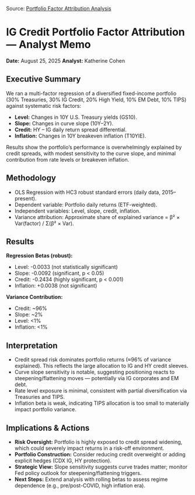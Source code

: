 Source: [Portfolio Factor Attribution Analysis](https://github.com/katcohen/fixed-income-risk-portfolio/blob/main/python/src/factor_attrib_cfa.py)

# IG Credit Portfolio Factor Attribution — Analyst Memo  

**Date:** August 25, 2025
**Analyst:** Katherine Cohen  

## Executive Summary  
We ran a multi-factor regression of a diversified fixed-income portfolio (30% Treasuries, 30% IG Credit, 20% High Yield, 10% EM Debt, 10% TIPS) against systematic risk factors:  

- **Level:** Changes in 10Y U.S. Treasury yields (GS10).  
- **Slope:** Changes in curve slope (10Y–2Y).  
- **Credit:** HY – IG daily return spread differential.  
- **Inflation:** Changes in 10Y breakeven inflation (T10YIE).  

Results show the portfolio’s performance is overwhelmingly explained by credit spreads, with modest sensitivity to the curve slope, and minimal contribution from rate levels or breakeven inflation.  

## Methodology  
- OLS Regression with HC3 robust standard errors (daily data, 2015–present).  
- Dependent variable: Portfolio daily returns (ETF-weighted).  
- Independent variables: Level, slope, credit, inflation.  
- Variance attribution: Approximate share of explained variance = β² × Var(factor) / Σ(β² × Var).  

## Results  
**Regression Betas (robust):**  
- Level: -0.0033 (not statistically significant)  
- Slope: -0.0092 (significant, p < 0.05)  
- Credit: -0.2434 (highly significant, p < 0.001)  
- Inflation: +0.0038 (not significant)  

**Variance Contribution:**  
- Credit: ~96%  
- Slope: ~2%  
- Level: <1%  
- Inflation: <1%  

## Interpretation  
- Credit spread risk dominates portfolio returns (≈96% of variance explained). This reflects the large allocation to IG and HY credit sleeves.  
- Curve slope sensitivity is notable, suggesting positioning reacts to steepening/flattening moves — potentially via IG corporates and EM debt.  
- Rate level exposure is minimal, consistent with partial diversification via Treasuries and TIPS.  
- Inflation beta is weak, indicating TIPS allocation is too small to materially impact portfolio variance.  

## Implications & Actions  
- **Risk Oversight:** Portfolio is highly exposed to credit spread widening, which could severely impact returns in a risk-off environment.  
- **Portfolio Construction:** Consider reducing credit overweight or adding explicit hedges (CDX IG, HY protection).  
- **Strategic View:** Slope sensitivity suggests curve trades matter; monitor Fed policy outlook for steepening/flattening triggers.  
- **Next Steps:** Extend analysis with rolling betas to assess regime dependence (e.g., pre/post-COVID, high inflation era).  
